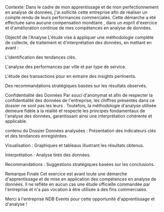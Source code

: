 Contexte:
Dans le cadre de mon apprentissage et de mon perfectionnement en analyse de données,
j'ai sollicité cette entreprise afin de réaliser un compte rendu de leurs performances commerciales.
Cette démarche a été effectuée sans aucune compensation monétaire , dans un esprit d'exercice et d'amélioration continue de mes compétences en analyse de données.

Objectif de l'Analyse
L'étude vise à appliquer une méthodologie complète de collecte, de traitement et d'interprétation des données, en mettant en avant :

L'identification des tendances clés.

L'analyse des performances par ville et par type de service.

L'étude des transactions pour en extraire des insights pertinents.

Des recommandations stratégiques basées sur les résultats observés.

 Confidentialité des Données
Par souci d'anonymat et afin de respecter la confidentialité des données de l'entreprise, les chiffres présentés dans ce dossier ne sont pas les leurs .
Toutefois, la méthodologie d'analyse utilisée demeure fidèle à la réalité et respecte les principes fondamentaux de l'analyse des données, garantissant ainsi une interprétation cohérente et applicable.

contenu du Dossier
Données analysées : Présentation des indicateurs clés et des tendances enregistrées.

Visualisation : Graphiques et tableaux illustrant les résultats obtenus.

Interprétation : Analyse tirés des données.

Recommandations : Suggestions stratégiques basées sur les conclusions.

Remarque Finale
Cet exercice est avant toute une démarche d'apprentissage et de mise en application des compétences en analyse de données.
Il ne reflète en aucun cas une étude officielle commandée par l'entreprise et n'a pas vocation à être utilisée à des fins commerciales.

Merci à l'entreprise NDB Events pour cette opportunité d'apprentissage et d'analyse !







